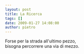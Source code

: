 ```yaml
---
layout: post
title: La Ricerca
tags: []
date: 2009-01-27 14:08:00
author: pietro
---
```

Forse per la strada all'ultimo pezzo,<br/>bisogna percorrere una via di mezzo.

